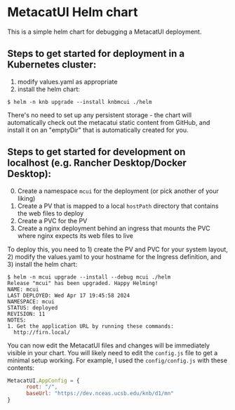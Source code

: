 # MetacatUI Helm chart

This is a simple helm chart for debugging a MetacatUI deployment. 

## Steps to get started for deployment in a Kubernetes cluster:

1. modify values.yaml as appropriate
2. install the helm chart:
```shell
$ helm -n knb upgrade --install knbmcui ./helm
```
There's no need to set up any persistent storage - the chart will automatically check out the 
metacatui static content from GitHub, and install it on an "emptyDir" that is automatically 
created for you. 


## Steps to get started for development on localhost (e.g. Rancher Desktop/Docker Desktop):

0. Create a namespace `mcui` for the deployment (or pick another of your liking)
1. Create a PV that is mapped to a local `hostPath` directory that contains the web files to deploy
2. Create a PVC for the PV
3. Create a nginx deployment behind an ingress that mounts the PVC where nginx expects its web files to live

To deploy this, you need to 1) create the PV and PVC for your system layout, 2) modify the values.yaml to your hostname for the Ingress definition, and 3) install the helm chart:

```shell
$ helm -n mcui upgrade --install --debug mcui ./helm
Release "mcui" has been upgraded. Happy Helming!
NAME: mcui
LAST DEPLOYED: Wed Apr 17 19:45:58 2024
NAMESPACE: mcui
STATUS: deployed
REVISION: 11
NOTES:
1. Get the application URL by running these commands:
  http://firn.local/
```

You can now edit the MetacatUI files and changes will be immediately visible in your chart. You will likely need to edit the `config.js` file to get a minimal setup working.  For example, I used the `config/config.js` with these contents:

```javascript
MetacatUI.AppConfig = {
      root: "/",
      baseUrl: "https://dev.nceas.ucsb.edu/knb/d1/mn"
}
```
